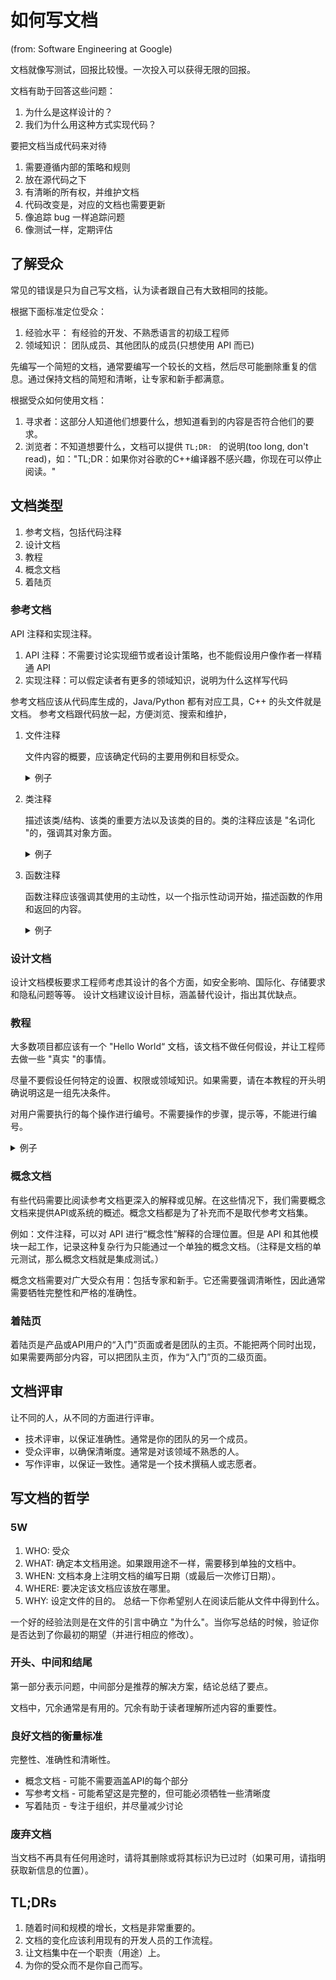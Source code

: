 # 如何写文档

(from: Software Engineering at Google)

文档就像写测试，回报比较慢。一次投入可以获得无限的回报。

文档有助于回答这些问题：
1. 为什么是这样设计的？
2. 我们为什么用这种方式实现代码？

要把文档当成代码来对待
1. 需要遵循内部的策略和规则
2. 放在源代码之下
3. 有清晰的所有权，并维护文档
4. 代码改变是，对应的文档也需要更新
5. 像追踪 bug 一样追踪问题
6. 像测试一样，定期评估

## 了解受众

常见的错误是只为自己写文档，认为读者跟自己有大致相同的技能。

根据下面标准定位受众：
1. 经验水平： 有经验的开发、不熟悉语言的初级工程师
2. 领域知识： 团队成员、其他团队的成员(只想使用 API 而已)

先编写一个简短的文档，通常要编写一个较长的文档，然后尽可能删除重复的信息。通过保持文档的简短和清晰，让专家和新手都满意。

根据受众如何使用文档：
1. 寻求者：这部分人知道他们想要什么，想知道看到的内容是否符合他们的要求。
2. 浏览者：不知道想要什么，文档可以提供 `TL;DR: ` 的说明(too long, don't read)，如："TL;DR：如果你对谷歌的C++编译器不感兴趣，你现在可以停止阅读。"

## 文档类型

1. 参考文档，包括代码注释
2. 设计文档
3. 教程
4. 概念文档
5. 着陆页

### 参考文档

API 注释和实现注释。
1. API 注释：不需要讨论实现细节或者设计策略，也不能假设用户像作者一样精通 API
2. 实现注释：可以假定读者有更多的领域知识，说明为什么这样写代码

参考文档应该从代码库生成的，Java/Python 都有对应工具，C++ 的头文件就是文档。
参考文档跟代码放一起，方便浏览、搜索和维护，

1. 文件注释

    文件内容的概要，应该确定代码的主要用例和目标受众。

    <details><summary>例子</summary>

    ```text
    -----------------------------------------------------------------------------
    // str_cat.h
    // -----------------------------------------------------------------------------
    //
    // This header file contains functions for efficiently concatenating and appending
    // strings: StrCat() and StrAppend(). Most of the work within these routines is
    // actually handled through use of a special AlphaNum type, which was designed
    // to be used as a parameter type that efficiently manages conversion to
    // strings and avoids copies in the above operations.
    ... ...
    ```
    </details>

2. 类注释

    描述该类/结构、该类的重要方法以及该类的目的。类的注释应该是 "名词化 "的，强调其对象方面。

    <details><summary>例子</summary>

    ```text
    // -----------------------------------------------------------------------------
    // AlphaNum
    // -----------------------------------------------------------------------------
    //
    // The AlphaNum class acts as the main parameter type for StrCat() and
    // StrAppend(), providing efficient conversion of numeric, boolean, and
    // hexadecimal values (through the Hex type) into strings.
    ```
    </details>

3. 函数注释

    函数注释应该强调其使用的主动性，以一个指示性动词开始，描述函数的作用和返回的内容。

    <details><summary>例子</summary>

    ```text
    // StrCat()
    //
    // Merges the given strings or numbers, using no delimiter(s),
    // returning the merged result as a string.
    ... ...
    ```
    </details>

### 设计文档

设计文档模板要求工程师考虑其设计的各个方面，如安全影响、国际化、存储要求和隐私问题等等。
设计文档建议设计目标，涵盖替代设计，指出其优缺点。

### 教程

大多数项目都应该有一个 "Hello World“ 文档，该文档不做任何假设，并让工程师去做一些 "真实 "的事情。

尽量不要假设任何特定的设置、权限或领域知识。如果需要，请在本教程的开头明确说明这是一组先决条件。

对用户需要执行的每个操作进行编号。不需要操作的步骤，提示等，不能进行编号。

<details><summary>例子</summary>

1. 从我们的服务器下载软件包，网址为http://example.com:

    ```shell
    $curl -I http://example.com
    ```

2. 将shell脚本复制到主目录：

    ```shell
    $cp foobar.sh ~
    ```

3. 在主目录中执行shell脚本：

    ```shell
    $cd ~; foobar.sh
    ```
    foobar系统将首先与身份验证系统通信。经过身份验证后，foobar将引导一个名为“baz”的新数据库并打开一个输入shell。

4. 通过在命令行上执行SQL命令来测试“baz”：

    ```shell
    baz:$CREATE DATABASE my_foobar_db;
    ```
</details>

### 概念文档

有些代码需要比阅读参考文档更深入的解释或见解。在这些情况下，我们需要概念文档来提供API或系统的概述。概念文档都是为了补充而不是取代参考文档集。

例如：文件注释，可以对 API 进行“概念性”解释的合理位置。但是 API 和其他模块一起工作，记录这种复杂行为只能通过一个单独的概念文档。（注释是文档的单元测试，那么概念文档就是集成测试。）

概念文档需要对广大受众有用：包括专家和新手。它还需要强调清晰性，因此通常需要牺牲完整性和严格的准确性。

### 着陆页

着陆页是产品或API用户的“入门”页面或者是团队的主页。不能把两个同时出现，如果需要两部分内容，可以把团队主页，作为“入门”页的二级页面。

## 文档评审

让不同的人，从不同的方面进行评审。
- 技术评审，以保证准确性。通常是你的团队的另一个成员。
- 受众评审，以确保清晰度。通常是对该领域不熟悉的人。
- 写作评审，以保证一致性。通常是一个技术撰稿人或志愿者。

## 写文档的哲学

### 5W

1. WHO: 受众
2. WHAT: 确定本文档用途。如果跟用途不一样，需要移到单独的文档中。
3. WHEN: 文档本身上注明文档的编写日期（或最后一次修订日期）。
4. WHERE: 要决定该文档应该放在哪里。
5. WHY: 设定文件的目的。 总结一下你希望别人在阅读后能从文件中得到什么。

一个好的经验法则是在文件的引言中确立 "为什么"。当你写总结的时候，验证你是否达到了你最初的期望（并进行相应的修改）。

### 开头、中间和结尾

第一部分表示问题，中间部分是推荐的解决方案，结论总结了要点。

文档中，冗余通常是有用的。冗余有助于读者理解所述内容的重要性。

### 良好文档的衡量标准

完整性、准确性和清晰性。

- 概念文档 - 可能不需要涵盖API的每个部分
- 写参考文档 - 可能希望这是完整的，但可能必须牺牲一些清晰度
- 写着陆页 - 专注于组织，并尽量减少讨论

### 废弃文档

当文档不再具有任何用途时，请将其删除或将其标识为已过时（如果可用，请指明获取新信息的位置）。

## TL;DRs

1. 随着时间和规模的增长，文档是非常重要的。
2. 文档的变化应该利用现有的开发人员的工作流程。
3. 让文档集中在一个职责（用途）上。
4. 为你的受众而不是你自己而写。
